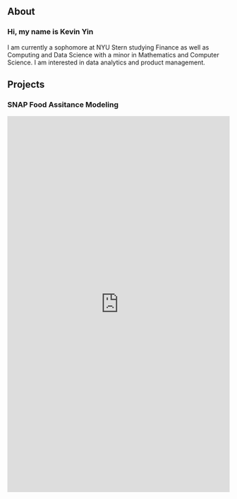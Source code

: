 ## About
### Hi, my name is Kevin Yin
I am currently a sophomore at NYU Stern studying Finance as well as Computing and Data Science with a minor in Mathematics and Computer Science. I am interested in data analytics and product management.

## Projects
### SNAP Food Assitance Modeling
<embed src="https://kyin01.github.io/Food Assistance Presentation.pdf" width="100%" height="850px"/>

